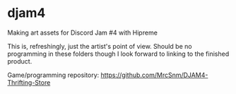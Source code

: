 # djam4
Making art assets for Discord Jam #4 with Hipreme

This is, refreshingly, just the artist's point of view. Should be no programming in these folders though I look forward to linking to the finished product.

Game/programming repository: https://github.com/MrcSnm/DJAM4-Thrifting-Store
